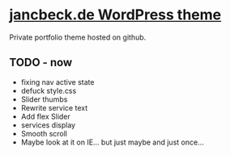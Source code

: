 # [jancbeck.de WordPress theme](http://www.jancbeck.de/)

Private portfolio theme hosted on github.

## TODO - now

* fixing nav active state
* defuck style.css
* Slider thumbs
* Rewrite service text
* Add flex Slider
* services display
* Smooth scroll
* Maybe look at it on IE… but just maybe and just once…
